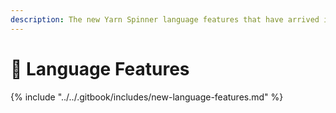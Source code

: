 ```yaml
---
description: The new Yarn Spinner language features that have arrived in Yarn Spinner 3.
---
```


# 🧶 Language Features

{% include "../../.gitbook/includes/new-language-features.md" %}
